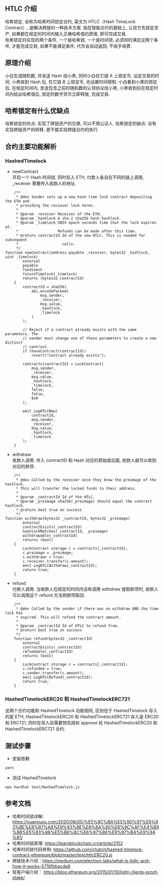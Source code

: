## HTLC 介绍

哈希锁定, 全称为哈希时间锁定合约, 英文为 HTLC（Hash TimeLock Contract）, 是解决跨链的一种技术方案. 指在智能合约的基础上, 让双方先锁定资产, 如果都在规定的时间内输入正确哈希值的原值, 即可完成交易.  
哈希锁定的实现的两个条件, 一个是哈希锁, 一个是时间锁, 必须同时满足这两个条件, 才能完成交易, 如果不能满足条件, 代币会自动返回, 不收手续费.

## 原理介绍

小白生成随机数, 并发送 Hash 给小黑, 同时小白在它链 A 上锁定币, 设定交易的时间, 小黑收到 Hash 后, 在它链 B 上锁定币, 也设置时间限制.
小白看到小黑的锁定后, 在规定时间内, 发送包含之前的随机数的认领协议给小黑, 小黑收到后在规定时间内给出哈希值后, 锁定的数字货币立即释放, 完成交易.

## 哈希锁定有什么优缺点

哈希锁定的优点: 实现了跨链资产的交换, 可以不用公证人.
哈希锁定的缺点: 没有实现跨链资产的转移, 更不能实现跨链合约的执行.

## 合约主要功能解析

### HashedTimelock

- newContract  
  开启一个 Hash 时间锁, 同时存入 ETH, 付款人各自在不同的链上调用, \_receiver 需要传入收款人的地址.

```solidity
    /**
     * @dev Sender sets up a new hash time lock contract depositing the ETH and
     * providing the reciever lock terms.
     *
     * @param _receiver Receiver of the ETH.
     * @param _hashlock A sha-2 sha256 hash hashlock.
     * @param _timelock UNIX epoch seconds time that the lock expires at.
     *                  Refunds can be made after this time.
     * @return contractId Id of the new HTLC. This is needed for subsequent
     *                    calls.
     */
function newContract(address payable _receiver, bytes32 _hashlock, uint _timelock)
        external
        payable
        fundsSent
        futureTimelock(_timelock)
        returns (bytes32 contractId)
    {
        contractId = sha256(
            abi.encodePacked(
                msg.sender,
                _receiver,
                msg.value,
                _hashlock,
                _timelock
            )
        );

        // Reject if a contract already exists with the same parameters. The
        // sender must change one of these parameters to create a new distinct
        // contract.
        if (haveContract(contractId))
            revert("Contract already exists");

        contracts[contractId] = LockContract(
            msg.sender,
            _receiver,
            msg.value,
            _hashlock,
            _timelock,
            false,
            false,
            0x0
        );

        emit LogHTLCNew(
            contractId,
            msg.sender,
            _receiver,
            msg.value,
            _hashlock,
            _timelock
        );
    }
```

- withdraw  
  收款人调用. 传入 contractID 和 Hash 对应的原始值后面, 收款人就可以收到对应的款项.

```solidity
    /**
     * @dev Called by the receiver once they know the preimage of the hashlock.
     * This will transfer the locked funds to their address.
     *
     * @param _contractId Id of the HTLC.
     * @param _preimage sha256(_preimage) should equal the contract hashlock.
     * @return bool true on success
     */
function withdraw(bytes32 _contractId, bytes32 _preimage)
        external
        contractExists(_contractId)
        hashlockMatches(_contractId, _preimage)
        withdrawable(_contractId)
        returns (bool)
    {
        LockContract storage c = contracts[_contractId];
        c.preimage = _preimage;
        c.withdrawn = true;
        c.receiver.transfer(c.amount);
        emit LogHTLCWithdraw(_contractId);
        return true;
    }
```

- refund  
  付款人调用. 当收款人在规定的时间内没有调用 withdraw 提取款项时, 收款人可以调用这个 refund 方法把款项取回.

```solidity
    /**
     * @dev Called by the sender if there was no withdraw AND the time lock has
     * expired. This will refund the contract amount.
     *
     * @param _contractId Id of HTLC to refund from.
     * @return bool true on success
     */
    function refund(bytes32 _contractId)
        external
        contractExists(_contractId)
        refundable(_contractId)
        returns (bool)
    {
        LockContract storage c = contracts[_contractId];
        c.refunded = true;
        c.sender.transfer(c.amount);
        emit LogHTLCRefund(_contractId);
        return true;
    }
```

### HashedTimelockERC20 和 HashedTimelockERC721

这两个合约功能和 HashedTimelock 功能相同, 区别在于 HashedTimelock 存入的是 ETH, HashedTimelockERC20 和 HashedTimelockERC721 存入是 ERC20 和 ERC721, 同时在存入前需要预先授权 approve 给 HashedTimelockERC20 和 HashedTimelockERC721 合约.

## 测试步骤

- 安装依赖

```bash
yarn
```

- 测试 HashedTimelock

```bash
npx hardhat test/HashedTimelock.js
```

## 参考文档

- 哈希时间锁详解: <https://yuanxuxu.com/2020/08/05/%E5%8C%BA%E5%9D%97%E9%93%BE%E8%B7%A8%E9%93%BE%E6%8A%80%E6%9C%AF%E4%B9%8B%E5%93%88%E5%B8%8C%E6%97%B6%E9%97%B4%E9%94%81/>
- 哈希时间锁原理: <https://learnblockchain.cn/article/2152>
- 哈希时间锁代码样例: <https://github.com/chatch/hashed-timelock-contract-ethereum/blob/master/test/htlcERC20.js>
- 跨链技术介绍：https://medium.com/electron-labs/what-is-bdlc-and-how-it-works-5716fbbacde8
- 轻客户端介绍： https://blog.ethereum.org/2015/01/10/light-clients-proof-stake/
